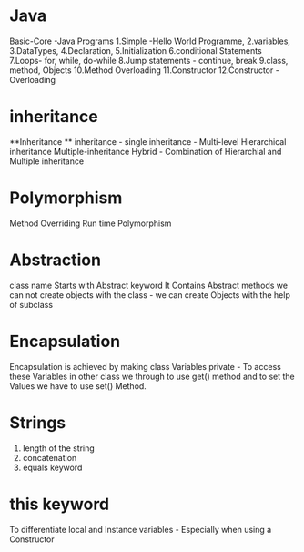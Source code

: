 # Java
Basic-Core -Java Programs
1.Simple -Hello World Programme,
2.variables,
3.DataTypes, 
4.Declaration, 
5.Initialization 
6.conditional Statements
7.Loops- for, while, do-while 
8.Jump statements - continue, break
9.class, method, Objects 
10.Method Overloading 
11.Constructor
12.Constructor -Overloading 
# inheritance 
**Inheritance **
inheritance - single 
inheritance - Multi-level 
Hierarchical inheritance
Multiple-inheritance 
Hybrid - Combination of Hierarchial and Multiple inheritance 
# Polymorphism 
Method Overriding
Run time Polymorphism 
# Abstraction 
class name Starts with Abstract keyword 
It Contains Abstract methods 
we can not create objects with the class - we can create Objects with the help of subclass 
# Encapsulation 
Encapsulation is achieved by making class Variables  private - To access these Variables in other class we through to use get() method and to set the Values we have to use  set() Method.
# Strings
1. length of the string
2. concatenation
3. equals keyword
# this keyword
To differentiate local and Instance variables - Especially when using a Constructor

